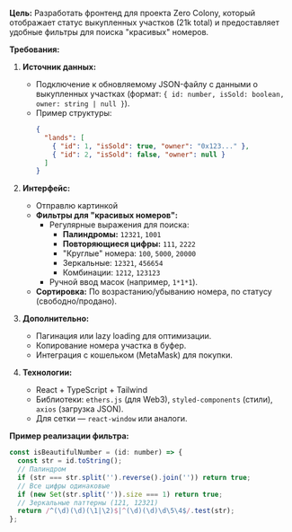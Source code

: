 **Цель:** Разработать фронтенд для проекта Zero Colony, который отображает статус выкупленных участков (21k total) и предоставляет удобные фильтры для поиска "красивых" номеров.

**Требования:**

1. **Источник данных:**
   - Подключение к обновляемому JSON-файлу с данными о выкупленных участках (формат: `{ id: number, isSold: boolean, owner: string | null }`).
   - Пример структуры: 
     ```json
     {
       "lands": [
         { "id": 1, "isSold": true, "owner": "0x123..." },
         { "id": 2, "isSold": false, "owner": null }
       ]
     }
     ```

2. **Интерфейс:**
   - Отправлю картинкой
   - **Фильтры для "красивых номеров":**
     - Регулярные выражения для поиска:
       - **Палиндромы:** `12321`, `1001`
       - **Повторяющиеся цифры:** `111`, `2222`
       - "Круглые" номера: `100`, `5000`, `20000`
       - Зеркальные: `12321`, `456654`
       - Комбинации: `1212`, `123123`
     - Ручной ввод масок (например, `1*1*1`).
   - **Сортировка:** По возрастанию/убыванию номера, по статусу (свободно/продано).

3. **Дополнительно:**
   - Пагинация или lazy loading для оптимизации.
   - Копирование номера участка в буфер.
   - Интеграция с кошельком (MetaMask) для покупки.

4. **Технологии:**
   - React + TypeScript + Tailwind
   - Библиотеки: `ethers.js` (для Web3), `styled-components` (стили), `axios` (загрузка JSON).
   - Для сетки — `react-window` или аналоги.

**Пример реализации фильтра:**
```javascript
const isBeautifulNumber = (id: number) => {
  const str = id.toString();
  // Палиндром
  if (str === str.split('').reverse().join('')) return true;
  // Все цифры одинаковые
  if (new Set(str.split('')).size === 1) return true;
  // Зеркальные паттерны (121, 12321)
  return /^(\d)(\d)(\1|\2)$|^(\d)(\d)\d\5\4$/.test(str);
};